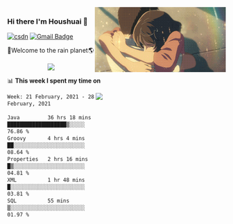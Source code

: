 <img  align='right' height="150" src="https://github.com/LikeRainDay/LikeRainDay/blob/master/pic/img_rain_1.gif?raw=true">



### Hi there I'm Houshuai :lemon:

[![csdn](https://img.shields.io/badge/-csdn-c14438?style=flat-square&logo=c&logoColor=white)](https://blog.csdn.net/qq_15807167)
[![Gmail Badge](https://img.shields.io/badge/-gmail-c14438?style=flat-square&logo=Gmail&logoColor=white&link=mailto:houshuai0816@gmail.com)](mailto:houshuai0816@gmail.com)

🚀Welcome to the rain planet🌎

<center>
<img align='center'  src="https://source.unsplash.com/random/1200x600">
</center>

📊 **This week I spent my time on**

<img align='right'   width="300" src="https://github-readme-stats.vercel.app/api?username=LikeRainDay&show_icons=true&title_color=fff&icon_color=79ff97&text_color=9f9f9f&bg_color=151515">

<!--START_SECTION:waka-->
```text
Week: 21 February, 2021 - 28 February, 2021

Java         36 hrs 18 mins  ███████████████████▒░░░░░   76.86 % 
Groovy       4 hrs 4 mins    ██░░░░░░░░░░░░░░░░░░░░░░░   08.64 % 
Properties   2 hrs 16 mins   █▒░░░░░░░░░░░░░░░░░░░░░░░   04.81 % 
XML          1 hr 48 mins    █░░░░░░░░░░░░░░░░░░░░░░░░   03.81 % 
SQL          55 mins         ▒░░░░░░░░░░░░░░░░░░░░░░░░   01.97 % 
```
<!--END_SECTION:waka-->
